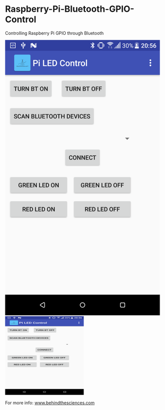 # Raspberry-Pi-Bluetooth-GPIO-Control
Controlling Raspberry Pi GPIO through Bluetooth

![Android App | width="50%"](Bluetooth_Control_Pi_GPIO.png)
<img src="Bluetooth_Control_Pi_GPIO.png" width="256" height="256" title="Github Logo">

For more info: www.behindthesciences.com
